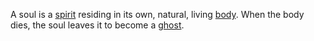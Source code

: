 A soul is a [spirit](Spirit.md) residing in its own, natural, living [body](Body.md). When the body dies, the soul leaves it to become a [ghost](Ghost.md).